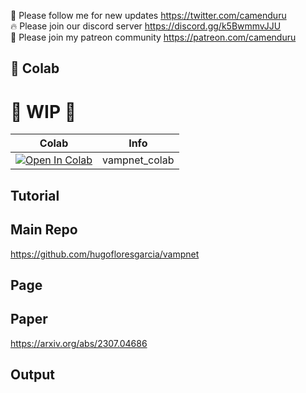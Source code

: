 🐣 Please follow me for new updates https://twitter.com/camenduru <br />
🔥 Please join our discord server https://discord.gg/k5BwmmvJJU <br />
🥳 Please join my patreon community https://patreon.com/camenduru <br />

## 🦒 Colab

# 🚦 WIP 🚦

| Colab | Info
| --- | --- |
[![Open In Colab](https://colab.research.google.com/assets/colab-badge.svg)](https://colab.research.google.com/github/camenduru/vampnet-colab/blob/main/vampnet_colab.ipynb) | vampnet_colab

## Tutorial

## Main Repo
https://github.com/hugofloresgarcia/vampnet

## Page

## Paper
https://arxiv.org/abs/2307.04686

## Output
